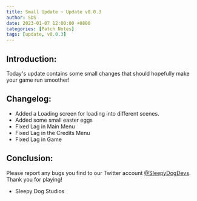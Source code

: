 ```yaml
---
title: Small Update ~ Update v0.0.3
author: SDS
date: 2023-01-07 12:00:00 +0800
categories: [Patch Notes]
tags: [update, v0.0.3]
---
```


## Introduction:

Today's update contains some small changes that should hopefully make your game run smoother!

## Changelog:

- Added a Loading screen for loading into different scenes.
- Added some small easter eggs
- Fixed Lag in Main Menu
- Fixed Lag in the Credits Menu
- Fixed Lag in Game

## Conclusion:

Please report any bugs you find to our Twitter account [@SleepyDogDevs](https://twitter.com/sleepydogdevs). Thank you for playing!

- Sleepy Dog Studios